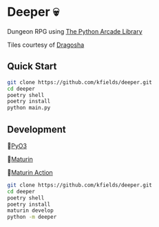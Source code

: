 # Deeper :skull:

Dungeon RPG using [The Python Arcade Library](https://arcade.academy/)

Tiles courtesy of [Dragosha](https://dragosha.com/free/dungeon-part-1-tiles.html)

## Quick Start
```bash
git clone https://github.com/kfields/deeper.git
cd deeper
poetry shell
poetry install
python main.py
```

## Development

:link:[PyO3](https://github.com/PyO3/pyo3)

:link:[Maturin](https://github.com/PyO3/maturin)

:link:[Maturin Action](https://github.com/messense/maturin-action)

```bash
git clone https://github.com/kfields/deeper.git
cd deeper
poetry shell
poetry install
maturin develop
python -m deeper
```